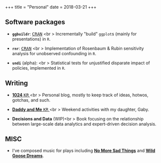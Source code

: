 +++
title = "Personal"
date = 2018-03-21
+++

## Software packages

* **`ggbuildr`**:
[<kbd class="item-tag">CRAN</kbd>](https://cran.r-project.org/web/packages/ggbuildr)
[<kbd class="item-tag"><i class="fa fa-github"></i></kbd>](https://github.com/jongbinjung/ggbuildr)<br \>
Incrementally "build" `ggplot`s (mainly for presentations) in `R`.

* **`rnr`**:
[<kbd class="item-tag">CRAN</kbd>](https://cran.r-project.org/web/packages/rnr)
[<kbd class="item-tag"><i class="fa fa-github"></i></kbd>](https://github.com/jongbinjung/rnr)<br \>
Implementation of Rosenbaum & Rubin sensitivity analysis for unobserved confounding in `R`.

* **`undi`** (alpha):
[<kbd class="item-tag"><i class="fa fa-github"></i></kbd>](https://github.com/jongbinjung/undi)<br \>
Statistical tests for unjustified disparate impact of policies, implemented in `R`.


## Writing

* [**1024** <kbd class="item-tag">KR</kbd> <i class="fa fa-external-link"></i>](https://blog.jongbin.com)<br \>
Personal blog, mostly to keep track of ideas, hotwos, gotchas, and such.

* [**Daddy and Me** <kbd class="item-tag">KR</kbd> <i class="fa fa-external-link"></i>](https://dam.jongbin.com)<br \>
Weekend activities with my daughter, Gaby.

* **Decisions and Data** (WIP)<br \>
Book focusing on the relationship between large-scale data analytics and expert-driven decision analysis.


## MISC
* I've composed music for plays including [**No More Sad Things**](http://www.samuelfrench.com/p/61799/no-more-sad-things) and [**Wild Goose Dreams**](https://newplayexchange.org/plays/54480/wild-goose-dreams).
